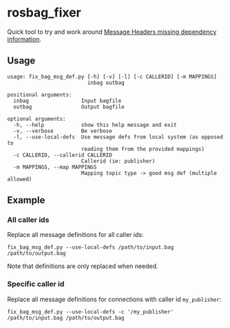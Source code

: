 # rosbag_fixer

Quick tool to try and work around [Message Headers missing dependency information](https://github.com/rosjava/rosjava_bootstrap/issues/16).

## Usage

```
usage: fix_bag_msg_def.py [-h] [-v] [-l] [-c CALLERID] [-m MAPPINGS]
                          inbag outbag

positional arguments:
  inbag                 Input bagfile
  outbag                Output bagfile

optional arguments:
  -h, --help            show this help message and exit
  -v, --verbose         Be verbose
  -l, --use-local-defs  Use message defs from local system (as opposed to
                        reading them from the provided mappings)
  -c CALLERID, --callerid CALLERID
                        Callerid (ie: publisher)
  -m MAPPINGS, --map MAPPINGS
                        Mapping topic type -> good msg def (multiple allowed)
```

## Example

### All caller ids
Replace all message definitions for all caller ids:

```
fix_bag_msg_def.py --use-local-defs /path/to/input.bag /path/to/output.bag
```

Note that definitions are only replaced when needed.

### Specific caller id
Replace all message definitions for connections with caller id `my_publisher`:

```
fix_bag_msg_def.py --use-local-defs -c '/my_publisher' /path/to/input.bag /path/to/output.bag
```
